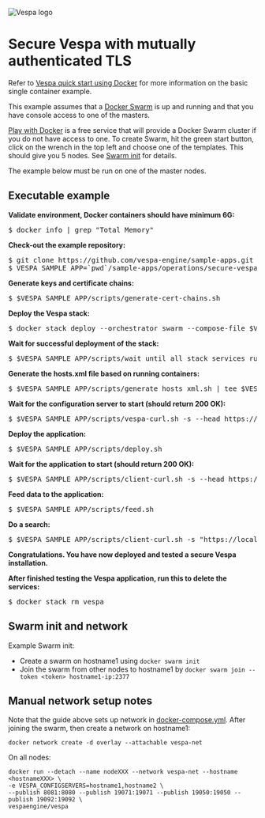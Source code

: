 <!-- Copyright Yahoo. Licensed under the terms of the Apache 2.0 license. See LICENSE in the project root. -->

![Vespa logo](https://vespa.ai/assets/vespa-logo-color.png)


# Secure Vespa with mutually authenticated TLS

Refer to [Vespa quick start using Docker](https://docs.vespa.ai/en/vespa-quick-start.html)
for more information on the basic single container example.

This example assumes that a [Docker Swarm](https://docs.docker.com/engine/swarm/) is up and running
and that you have console access to one of the masters.

<a href="https://labs.play-with-docker.com" data-proofer-ignore>Play with Docker</a>
is a free service that will provide a Docker Swarm cluster if you do not have access to one.
To create Swarm, hit the green start button, click on the wrench in the top left and choose one of the templates.
This should give you 5 nodes.
See [Swarm init](#swarm-init-and-network) for details.

The example below must be run on one of the master nodes.


## Executable example

**Validate environment, Docker containers should have minimum 6G:**
<pre>
$ docker info | grep "Total Memory"
</pre>

**Check-out the example repository:**
<pre data-test="exec">
$ git clone https://github.com/vespa-engine/sample-apps.git
$ VESPA_SAMPLE_APP=`pwd`/sample-apps/operations/secure-vespa-with-mtls
</pre>

**Generate keys and certificate chains:**
<pre data-test="exec">
$ $VESPA_SAMPLE_APP/scripts/generate-cert-chains.sh
</pre>

**Deploy the Vespa stack:**
<pre data-test="exec">
$ docker stack deploy --orchestrator swarm --compose-file $VESPA_SAMPLE_APP/docker-compose.yml vespa
</pre>

**Wait for successful deployment of the stack:**
<pre data-test="exec">
$ $VESPA_SAMPLE_APP/scripts/wait_until_all_stack_services_running.sh
</pre>

**Generate the hosts.xml file based on running containers:**
<pre data-test="exec">
$ $VESPA_SAMPLE_APP/scripts/generate_hosts_xml.sh | tee $VESPA_SAMPLE_APP/src/main/application/hosts.xml
</pre>

**Wait for the configuration server to start (should return 200 OK):**
<pre data-test="exec" data-test-wait-for="200 OK">
$ $VESPA_SAMPLE_APP/scripts/vespa-curl.sh -s --head https://localhost:19071/ApplicationStatus
</pre>

**Deploy the application:**
<pre data-test="exec">
$ $VESPA_SAMPLE_APP/scripts/deploy.sh
</pre>

**Wait for the application to start (should return 200 OK):**
<pre data-test="exec" data-test-wait-for="200 OK">
$ $VESPA_SAMPLE_APP/scripts/client-curl.sh -s --head https://localhost:8443/ApplicationStatus
</pre>

**Feed data to the application:**
<pre data-test="exec">
$ $VESPA_SAMPLE_APP/scripts/feed.sh
</pre>

**Do a search:**
<pre data-test="exec">
$ $VESPA_SAMPLE_APP/scripts/client-curl.sh -s "https://localhost:8443/search/?query=michael" | python -m json.tool
</pre>

**Congratulations. You have now deployed and tested a secure Vespa installation.**

**After finished testing the Vespa application, run this to delete the services:**
<pre data-test="after">
$ docker stack rm vespa
</pre>


## Swarm init and network
Example Swarm init:

* Create a swarm on hostname1 using `docker swarm init`
* Join the swarm from other nodes to hostname1 by `docker swarm join --token <token> hostname1-ip:2377`


## Manual network setup notes
Note that the guide above sets up network in [docker-compose.yml](docker-compose.yml).
After joining the swarm, then create a network on hostname1:

    docker network create -d overlay --attachable vespa-net

On all nodes:

    docker run --detach --name nodeXXX --network vespa-net --hostname <hostnameXXX> \
    -e VESPA_CONFIGSERVERS=hostname1,hostname2 \
    --publish 8081:8080 --publish 19071:19071 --publish 19050:19050 --publish 19092:19092 \
    vespaengine/vespa
